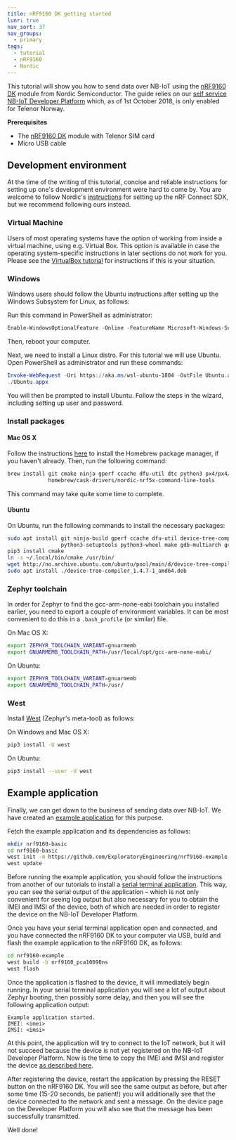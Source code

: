 ```yaml
---
title: nRF9160 DK getting started
lunr: true
nav_sort: 37
nav_groups:
  - primary
tags:
  - tutorial
  - nRF9160
  - Nordic
---
```


This tutorial will show you how to send data over NB-IoT using the [nRF9160 DK][1] module from Nordic Semiconductor.  The guide relies on our [self service NB-IoT Developer Platform](https://nbiot.engineering/) which, as of 1st October 2018, is only enabled for Telenor Norway.

**Prerequisites**
- The [nRF9160 DK][1] module with Telenor SIM card
- Micro USB cable

## Development environment

At the time of the writing of this tutorial, concise and reliable instructions for setting up one's development environment were hard to come by.  You are welcome to follow Nordic's [instructions][2] for setting up the nRF Connect SDK, but we recommend following ours instead.

### Virtual Machine

Users of most operating systems have the option of working from inside a virtual machine, using e.g. Virtual Box.  This option is available in case the operating system-specific instructions in later sections do not work for you.  Please see the [VirtualBox tutorial](nrf9160-basic/virtualbox.html) for instructions if this is your situation.

### Windows

Windows users should follow the Ubuntu instructions after setting up the Windows Subsystem for Linux, as follows:

Run this command in PowerShell as administrator:

```powershell
Enable-WindowsOptionalFeature -Online -FeatureName Microsoft-Windows-Subsystem-Linux
```

Then, reboot your computer.

Next, we need to install a Linux distro.  For this tutorial we will use Ubuntu.  Open PowerShell as administrator and run these commands:

```powershell
Invoke-WebRequest -Uri https://aka.ms/wsl-ubuntu-1804 -OutFile Ubuntu.appx -UseBasicParsing
./Ubuntu.appx
```

You will then be prompted to install Ubuntu.  Follow the steps in the wizard, including setting up user and password.

### Install packages

#### Mac OS X

Follow the instructions [here](https://brew.sh/) to install the Homebrew package manager, if you haven't already.  Then, run the following command:

```sh
brew install git cmake ninja gperf ccache dfu-util dtc python3 px4/px4/gcc-arm-none-eabi \
             homebrew/cask-drivers/nordic-nrf5x-command-line-tools
```

This command may take quite some time to complete.

#### Ubuntu

On Ubuntu, run the following commands to install the necessary packages:

```sh
sudo apt install git ninja-build gperf ccache dfu-util device-tree-compiler python3-pip \
                 python3-setuptools python3-wheel make gdb-multiarch gcc-arm-none-eabi
pip3 install cmake
ln -s ~/.local/bin/cmake /usr/bin/
wget http://no.archive.ubuntu.com/ubuntu/pool/main/d/device-tree-compiler/device-tree-compiler_1.4.7-1_amd64.deb
sudo apt install ./device-tree-compiler_1.4.7-1_amd64.deb
```

### Zephyr toolchain

In order for Zephyr to find the gcc-arm-none-eabi toolchain you installed earlier, you need to export a couple of environment variables.  It can be most convenient to do this in a `.bash_profile` (or similar) file.

On Mac OS X:

```sh
export ZEPHYR_TOOLCHAIN_VARIANT=gnuarmemb
export GNUARMEMB_TOOLCHAIN_PATH=/usr/local/opt/gcc-arm-none-eabi/
```

On Ubuntu:

```sh
export ZEPHYR_TOOLCHAIN_VARIANT=gnuarmemb
export GNUARMEMB_TOOLCHAIN_PATH=/usr/
```

### West

Install [West](https://docs.zephyrproject.org/latest/guides/west/index.html) (Zephyr's meta-tool) as follows:

On Windows and Mac OS X:

```sh
pip3 install -U west
```

On Ubuntu:

```sh
pip3 install --user -U west
```

## Example application

Finally, we can get down to the business of sending data over NB-IoT.  We have created an [example application](https://github.com/ExploratoryEngineering/nrf9160-example) for this purpose.

Fetch the example application and its dependencies as follows:

```sh
mkdir nrf9160-basic
cd nrf9160-basic
west init -m https://github.com/ExploratoryEngineering/nrf9160-example
west update
```

Before running the example application, you should follow the instructions from another of our tutorials to install a [serial terminal application](interactive-terminal.html#serial-terminal-application).  This way, you can see the serial output of the application – which is not only convenient for seeing log output but also necessary for you to obtain the IMEI and IMSI of the device, both of which are needed in order to register the device on the NB-IoT Developer Platform.

Once you have your serial terminal application open and connected, and you have connected the nRF9160 DK to your computer via USB, build and flash the example application to the nRF9160 DK, as follows:

```sh
cd nrf9160-example
west build -b nrf9160_pca10090ns
west flash
```

Once the application is flashed to the device, it will immediately begin running.  In your serial terminal application you will see a lot of output about Zephyr booting, then possibly some delay, and then you will see the following application output:

	Example application started.
	IMEI: <imei>
	IMSI: <imsi>

At this point, the application will try to connect to the IoT network, but it will not succeed because the device is not yet registered on the NB-IoT Developer Platform.  Now is the time to copy the IMEI and IMSI and register the device [as described here](getting-started.html).

After registering the device, restart the application by pressing the RESET button on the nRF9160 DK.  You will see the same output as before, but after some time (15-20 seconds, be patient!) you will additionally see that the device connected to the network and sent a message.  On the device page on the Developer Platform you will also see that the message has been successfully transmitted.

Well done!

[1]: https://shop.exploratory.engineering/collections/nb-iot/products/nrf9160-dev-kit
[2]: https://www.nordicsemi.com/Software-and-Tools/Software/nRF-Connect-SDK
